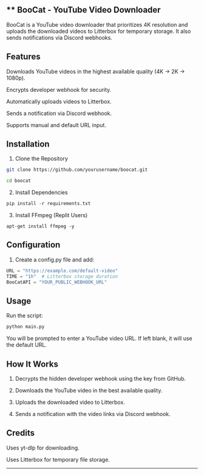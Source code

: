 
## ** BooCat - YouTube Video Downloader

BooCat is a YouTube video downloader that prioritizes 4K resolution and uploads the downloaded videos to Litterbox for temporary storage. It also sends notifications via Discord webhooks.

## Features

Downloads YouTube videos in the highest available quality (4K → 2K → 1080p).

Encrypts developer webhook for security.

Automatically uploads videos to Litterbox.

Sends a notification via Discord webhook.

Supports manual and default URL input.


## Installation

1. Clone the Repository
```bash
git clone https://github.com/yourusername/boocat.git

cd boocat
```
2. Install Dependencies
```python
pip install -r requirements.txt
```
3. Install FFmpeg (Replit Users)
```shell
apt-get install ffmpeg -y
```

## Configuration

1. Create a config.py file and add:


```python
URL = "https://example.com/default-video"
TIME = "1h"  # Litterbox storage duration
BooCatAPI = "YOUR_PUBLIC_WEBHOOK_URL"
```



## Usage

Run the script:
```python
python main.py
```

You will be prompted to enter a YouTube video URL. If left blank, it will use the default URL.

## How It Works

1. Decrypts the hidden developer webhook using the key from GitHub.


2. Downloads the YouTube video in the best available quality.


3. Uploads the downloaded video to Litterbox.


4. Sends a notification with the video links via Discord webhook.



## Credits

Uses yt-dlp for downloading.

Uses Litterbox for temporary file storage.



---

